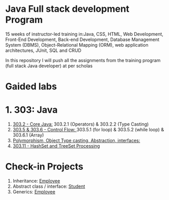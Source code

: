 # Java Full stack development Program
15 weeks of instructor-led training in:Java, CSS, HTML, Web Development, Front-End Development, Back-end Development, Database Management System (DBMS), Object-Relational Mapping (ORM), web application architectures, JUnit, SQL and CRUD 

In this repository I will push all the assignments from the training program (full stack Java developer) at per scholas

# Gaided labs

 # 1. 303: Java
1. [303.2 - Core Java:](https://github.com/noor188/303.2-GLAB) 303.2.1 (Operators) & 303.2.2 (Type Casting)
2. [303.5 & 303.6 - Control Flow: ](https://github.com/noor188/GLAB-303.5) 303.5.1 (for loop) & 303.5.2 (while loop) & 303.6.1 (Array)
3. [Polymorphism, Object Type casting, Abstraction, interfaces: ](https://github.com/noor188/GLAB-303.10)
4. [303.11 - HashSet and TreeSet Processing](https://github.com/noor188/Per_Scholas_repo/tree/main/GLAB/303.11.5-HashSet-and-TreeSet)


# Check-in Projects 
1. Inheritance: [Employee](https://github.com/noor188/Employee-Managment)
2. Abstract class / interface: [Student](https://github.com/noor188/Student)
3. Generics: [Employee](https://github.com/noor188/Generics-303.11) 
